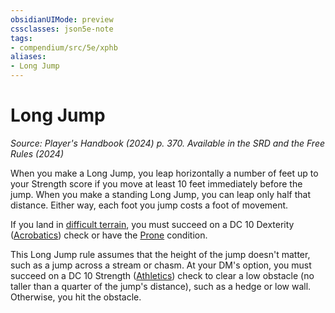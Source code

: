 ```yaml
---
obsidianUIMode: preview
cssclasses: json5e-note
tags:
- compendium/src/5e/xphb
aliases:
- Long Jump
---
```

# Long Jump
*Source: Player's Handbook (2024) p. 370. Available in the <span title='Systems Reference Document (5.2)'>SRD</span> and the Free Rules (2024)* 

When you make a Long Jump, you leap horizontally a number of feet up to your Strength score if you move at least 10 feet immediately before the jump. When you make a standing Long Jump, you can leap only half that distance. Either way, each foot you jump costs a foot of movement.

If you land in [difficult terrain](/3-Mechanics/CLI/variant-rules/difficult-terrain-xphb.md), you must succeed on a DC 10 Dexterity ([Acrobatics](skills.md#Acrobatics)) check or have the [Prone](conditions.md#Prone) condition.

This Long Jump rule assumes that the height of the jump doesn't matter, such as a jump across a stream or chasm. At your DM's option, you must succeed on a DC 10 Strength ([Athletics](skills.md#Athletics)) check to clear a low obstacle (no taller than a quarter of the jump's distance), such as a hedge or low wall. Otherwise, you hit the obstacle.